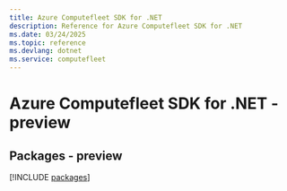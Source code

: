 ```yaml
---
title: Azure Computefleet SDK for .NET
description: Reference for Azure Computefleet SDK for .NET
ms.date: 03/24/2025
ms.topic: reference
ms.devlang: dotnet
ms.service: computefleet
---
```

# Azure Computefleet SDK for .NET - preview
## Packages - preview
[!INCLUDE [packages](computefleet-index.md)]